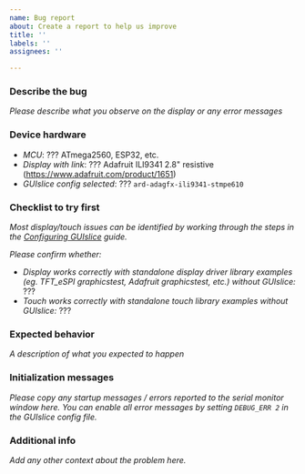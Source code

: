 ```yaml
---
name: Bug report
about: Create a report to help us improve
title: ''
labels: ''
assignees: ''

---
```


### Describe the bug
*Please describe what you observe on the display or any error messages*

### Device hardware
- *MCU*: ??? ATmega2560, ESP32, etc.
- *Display with link*: ??? Adafruit ILI9341 2.8" resistive (https://www.adafruit.com/product/1651)
- *GUIslice config selected*: ??? `ard-adagfx-ili9341-stmpe610`

### Checklist to try first
*Most display/touch issues can be identified by working through the steps in the [Configuring GUIslice](https://github.com/ImpulseAdventure/GUIslice/wiki/Configuring-GUIslice) guide.*

*Please confirm whether:*
- *Display works correctly with standalone display driver library examples (eg. TFT_eSPI graphicstest, Adafruit graphicstest, etc.) without GUIslice:* ???
- *Touch works correctly with standalone touch library examples without GUIslice:* ???

### Expected behavior
*A description of what you expected to happen*

### Initialization messages
*Please copy any startup messages / errors reported to the serial monitor window here. You can enable all error messages by setting `DEBUG_ERR 2` in the GUIslice config file.*

### Additional info
*Add any other context about the problem here.*
